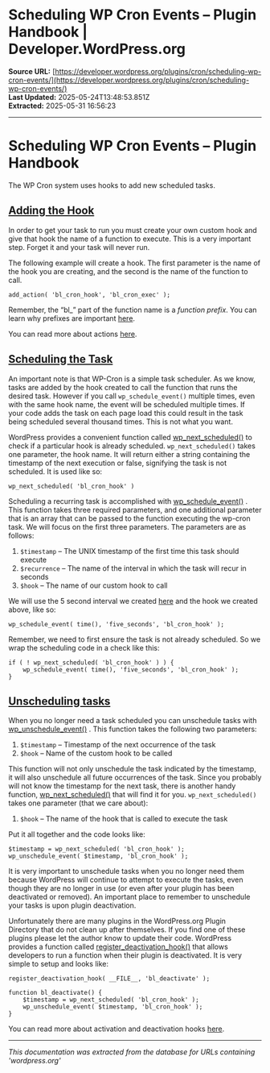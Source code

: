 # Scheduling WP Cron Events – Plugin Handbook | Developer.WordPress.org

**Source URL:** [https://developer.wordpress.org/plugins/cron/scheduling-wp-cron-events/](https://developer.wordpress.org/plugins/cron/scheduling-wp-cron-events/)  
**Last Updated:** 2025-05-24T13:48:53.851Z  
**Extracted:** 2025-05-31 16:56:23

---

# Scheduling WP Cron Events – Plugin Handbook

The WP Cron system uses hooks to add new scheduled tasks.

## [Adding the Hook](#adding-the-hook)

In order to get your task to run you must create your own custom hook and give that hook the name of a function to execute. This is a very important step. Forget it and your task will never run.

The following example will create a hook. The first parameter is the name of the hook you are creating, and the second is the name of the function to call.

```
add_action( 'bl_cron_hook', 'bl_cron_exec' );
```

Remember, the “bl\_” part of the function name is a _function prefix_. You can learn why prefixes are important [here](https://developer.wordpress.org/plugins/plugin-basics/best-practices/#prefix-everything).

You can read more about actions [here](https://developer.wordpress.org/plugins/hooks/actions/).

## [Scheduling the Task](#scheduling-the-task)

An important note is that WP-Cron is a simple task scheduler. As we know, tasks are added by the hook created to call the function that runs the desired task. However if you call `wp_schedule_event()` multiple times, even with the same hook name, the event will be scheduled multiple times. If your code adds the task on each page load this could result in the task being scheduled several thousand times. This is not what you want.

WordPress provides a convenient function called [wp\_next\_scheduled()](https://developer.wordpress.org/reference/functions/wp_next_scheduled/) to check if a particular hook is already scheduled. `wp_next_scheduled()` takes one parameter, the hook name. It will return either a string containing the timestamp of the next execution or false, signifying the task is not scheduled. It is used like so:

```
wp_next_scheduled( 'bl_cron_hook' )
```

Scheduling a recurring task is accomplished with [wp\_schedule\_event()](https://developer.wordpress.org/reference/functions/wp_schedule_event/) . This function takes three required parameters, and one additional parameter that is an array that can be passed to the function executing the wp-cron task. We will focus on the first three parameters. The parameters are as follows:

1.  `$timestamp` – The UNIX timestamp of the first time this task should execute
2.  `$recurrence` – The name of the interval in which the task will recur in seconds
3.  `$hook` – The name of our custom hook to call

We will use the 5 second interval we created [here](https://developer.wordpress.org/plugins/cron/understanding-wp-cron-scheduling/) and the hook we created above, like so:

```
wp_schedule_event( time(), 'five_seconds', 'bl_cron_hook' );
```

Remember, we need to first ensure the task is not already scheduled. So we wrap the scheduling code in a check like this:

```
if ( ! wp_next_scheduled( 'bl_cron_hook' ) ) {
    wp_schedule_event( time(), 'five_seconds', 'bl_cron_hook' );
}
```

## [Unscheduling tasks](#unscheduling-tasks)

When you no longer need a task scheduled you can unschedule tasks with [wp\_unschedule\_event()](https://developer.wordpress.org/reference/functions/wp_unschedule_event/) . This function takes the following two parameters:

1.  `$timestamp` – Timestamp of the next occurrence of the task
2.  `$hook` – Name of the custom hook to be called

This function will not only unschedule the task indicated by the timestamp, it will also unschedule all future occurrences of the task. Since you probably will not know the timestamp for the next task, there is another handy function, [wp\_next\_scheduled()](https://developer.wordpress.org/reference/functions/wp_next_scheduled/) that will find it for you. `wp_next_scheduled()` takes one parameter (that we care about):

1.  `$hook` – The name of the hook that is called to execute the task

Put it all together and the code looks like:

```
$timestamp = wp_next_scheduled( 'bl_cron_hook' );
wp_unschedule_event( $timestamp, 'bl_cron_hook' );
```

It is very important to unschedule tasks when you no longer need them because WordPress will continue to attempt to execute the tasks, even though they are no longer in use (or even after your plugin has been deactivated or removed). An important place to remember to unschedule your tasks is upon plugin deactivation.

Unfortunately there are many plugins in the WordPress.org Plugin Directory that do not clean up after themselves. If you find one of these plugins please let the author know to update their code. WordPress provides a function called [register\_deactivation\_hook()](https://developer.wordpress.org/reference/functions/register_deactivation_hook/) that allows developers to run a function when their plugin is deactivated. It is very simple to setup and looks like:

```
register_deactivation_hook( __FILE__, 'bl_deactivate' ); 

function bl_deactivate() {
    $timestamp = wp_next_scheduled( 'bl_cron_hook' );
    wp_unschedule_event( $timestamp, 'bl_cron_hook' );
}
```

You can read more about activation and deactivation hooks [here](https://developer.wordpress.org/plugins/plugin-basics/activation-deactivation-hooks/).

---

*This documentation was extracted from the database for URLs containing 'wordpress.org'*
